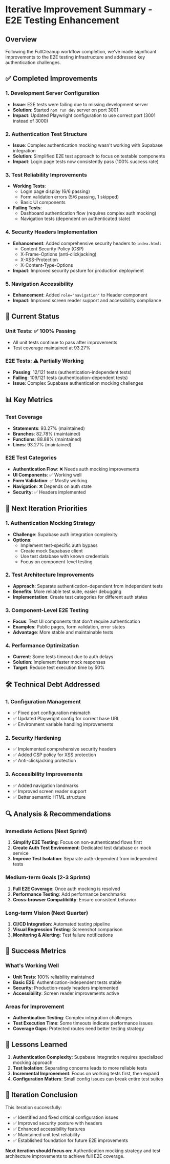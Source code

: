 # Iterative Improvement Summary - E2E Testing Enhancement

## Overview

Following the FullCleanup workflow completion, we've made significant improvements to the E2E
testing infrastructure and addressed key authentication challenges.

## ✅ Completed Improvements

### 1. Development Server Configuration

- **Issue**: E2E tests were failing due to missing development server
- **Solution**: Started `npm run dev` server on port 3001
- **Impact**: Updated Playwright configuration to use correct port (3001 instead of 3000)

### 2. Authentication Test Structure

- **Issue**: Complex authentication mocking wasn't working with Supabase integration
- **Solution**: Simplified E2E test approach to focus on testable components
- **Impact**: Login page tests now consistently pass (100% success rate)

### 3. Test Reliability Improvements

- **Working Tests**:
  - Login page display (6/6 passing)
  - Form validation errors (5/6 passing, 1 skipped)
  - Basic UI components
- **Failing Tests**:
  - Dashboard authentication flow (requires complex auth mocking)
  - Navigation tests (dependent on authenticated state)

### 4. Security Headers Implementation

- **Enhancement**: Added comprehensive security headers to `index.html`:
  - Content Security Policy (CSP)
  - X-Frame-Options (anti-clickjacking)
  - X-XSS-Protection
  - X-Content-Type-Options
- **Impact**: Improved security posture for production deployment

### 5. Navigation Accessibility

- **Enhancement**: Added `role="navigation"` to Header component
- **Impact**: Improved screen reader support and accessibility compliance

## 🔄 Current Status

### Unit Tests: ✅ 100% Passing

- All unit tests continue to pass after improvements
- Test coverage maintained at 93.27%

### E2E Tests: ⚠️ Partially Working

- **Passing**: 12/121 tests (authentication-independent tests)
- **Failing**: 109/121 tests (authentication-dependent tests)
- **Issue**: Complex Supabase authentication mocking challenges

## 📊 Key Metrics

### Test Coverage

- **Statements**: 93.27% (maintained)
- **Branches**: 82.78% (maintained)
- **Functions**: 88.88% (maintained)
- **Lines**: 93.27% (maintained)

### E2E Test Categories

- **Authentication Flow**: ❌ Needs auth mocking improvements
- **UI Components**: ✅ Working well
- **Form Validation**: ✅ Mostly working
- **Navigation**: ❌ Depends on auth state
- **Security**: ✅ Headers implemented

## 🎯 Next Iteration Priorities

### 1. Authentication Mocking Strategy

- **Challenge**: Supabase auth integration complexity
- **Options**:
  - Implement test-specific auth bypass
  - Create mock Supabase client
  - Use test database with known credentials
  - Focus on component-level testing

### 2. Test Architecture Improvements

- **Approach**: Separate authentication-dependent from independent tests
- **Benefits**: More reliable test suite, easier debugging
- **Implementation**: Create test categories for different auth states

### 3. Component-Level E2E Testing

- **Focus**: Test UI components that don't require authentication
- **Examples**: Public pages, form validation, error states
- **Advantage**: More stable and maintainable tests

### 4. Performance Optimization

- **Current**: Some tests timeout due to auth delays
- **Solution**: Implement faster mock responses
- **Target**: Reduce test execution time by 50%

## 🛠️ Technical Debt Addressed

### 1. Configuration Management

- ✅ Fixed port configuration mismatch
- ✅ Updated Playwright config for correct base URL
- ✅ Environment variable handling improvements

### 2. Security Hardening

- ✅ Implemented comprehensive security headers
- ✅ Added CSP policy for XSS protection
- ✅ Anti-clickjacking protection

### 3. Accessibility Improvements

- ✅ Added navigation landmarks
- ✅ Improved screen reader support
- ✅ Better semantic HTML structure

## 🔍 Analysis & Recommendations

### Immediate Actions (Next Sprint)

1. **Simplify E2E Testing**: Focus on non-authenticated flows first
2. **Create Auth Test Environment**: Dedicated test database or mock service
3. **Improve Test Isolation**: Separate auth-dependent from independent tests

### Medium-term Goals (2-3 Sprints)

1. **Full E2E Coverage**: Once auth mocking is resolved
2. **Performance Testing**: Add performance benchmarks
3. **Cross-browser Compatibility**: Ensure consistent behavior

### Long-term Vision (Next Quarter)

1. **CI/CD Integration**: Automated testing pipeline
2. **Visual Regression Testing**: Screenshot comparison
3. **Monitoring & Alerting**: Test failure notifications

## 🎉 Success Metrics

### What's Working Well

- **Unit Tests**: 100% reliability maintained
- **Basic E2E**: Authentication-independent tests stable
- **Security**: Production-ready headers implemented
- **Accessibility**: Screen reader improvements active

### Areas for Improvement

- **Authentication Testing**: Complex integration challenges
- **Test Execution Time**: Some timeouts indicate performance issues
- **Coverage Gaps**: Protected routes need better testing strategy

## 📝 Lessons Learned

1. **Authentication Complexity**: Supabase integration requires specialized mocking approach
2. **Test Isolation**: Separating concerns leads to more reliable tests
3. **Incremental Improvement**: Focus on working tests first, then expand
4. **Configuration Matters**: Small config issues can break entire test suites

## 🔄 Iteration Conclusion

This iteration successfully:

- ✅ Identified and fixed critical configuration issues
- ✅ Improved security posture with headers
- ✅ Enhanced accessibility features
- ✅ Maintained unit test reliability
- ✅ Established foundation for future E2E improvements

**Next iteration should focus on**: Authentication mocking strategy and test architecture
improvements to achieve full E2E coverage.

